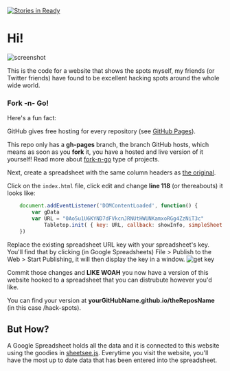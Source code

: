 [![Stories in Ready](https://badge.waffle.io/Designist/Parks.png?label=ready&title=Ready)](https://waffle.io/Designist/Parks)
# Hi!

![screenshot](https://raw.github.com/jlord/hack-spots/gh-pages/img/hackspotsss.png)

This is the code for a website that shows the spots myself, my friends (or Twitter friends) have found to be excellent hacking spots around the whole wide world.

### Fork -n- Go!

Here's a fun fact:

GitHub gives free hosting for every repository (see [GitHub Pages](http://pages.github.com)). 

This repo only has a **gh-pages** branch, the branch GitHub hosts, which means as soon as you **fork** it, you have a hosted and live version of it yourself! Read more about [fork-n-go](http://jlord.github.io/forkngo) type of projects.

Next, create a spreadsheet with the same column headers as [the original](https://docs.google.com/a/github.com/spreadsheets/d/1hnfQcggYcBYimuO_UOMvwoOi_I9vUvFpkMt4wjrrpLE/edit#gid=0).

Click on the `index.html` file, click edit and change **line 118** (or thereabouts) it looks like: 

```javascript
    document.addEventListener('DOMContentLoaded', function() {
	  	var gData
	  	var URL = "0Ao5u1U6KYND7dFVkcnJRNUtHWUNKamxoRGg4ZzNiT3c"
			Tabletop.init( { key: URL, callback: showInfo, simpleSheet: true } ) 
    }) 
```

Replace the existing spreadsheet URL key with your spreadsheet's key. You'll find that by clicking (in Google Spreadsheets) File > Publish to the Web > Start Publishing, it will then display the key in a window. ![get key](https://raw.github.com/jllord/sheetsee-cache/master/img/key.png)

Commit those changes and **LIKE WOAH** you now have a version of this website hooked to a spreadsheet that you can distrubute however you'd like.

You can find your version at **yourGitHubName.github.io/theReposName** (in this case /hack-spots).

## But How?

A Google Spreadsheet holds all the data and it is connected to this website using the goodies in [sheetsee.js](http://www.github.com/jlord/sheetsee.js). Everytime you visit the website, you'll have the most up to date data that has been entered into the spreadsheet. 
